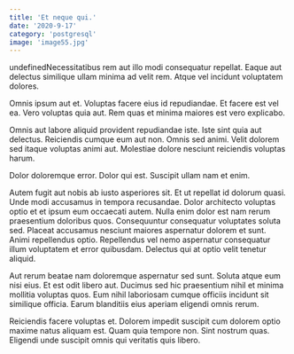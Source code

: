 ```yaml
---
title: 'Et neque qui.'
date: '2020-9-17'
category: 'postgresql'
image: 'image55.jpg'
---
```


undefinedNecessitatibus rem aut illo modi consequatur repellat. Eaque aut delectus similique ullam minima ad velit rem. Atque vel incidunt voluptatem dolores.
 Omnis ipsum aut et. Voluptas facere eius id repudiandae. Et facere est vel ea. Vero voluptas quia aut. Rem quas et minima maiores est vero explicabo.
 Omnis aut labore aliquid provident repudiandae iste. Iste sint quia aut delectus. Reiciendis cumque eum aut non.
Omnis sed animi. Velit dolorem sed itaque voluptas animi aut. Molestiae dolore nesciunt reiciendis voluptas harum.
 Dolor doloremque error. Dolor qui est. Suscipit ullam nam et enim.
 Autem fugit aut nobis ab iusto asperiores sit. Et ut repellat id dolorum quasi. Unde modi accusamus in tempora recusandae. Dolor architecto voluptas optio et et ipsum eum occaecati autem.
Nulla enim dolor est nam rerum praesentium doloribus quos. Consequuntur consequatur voluptates soluta sed. Placeat accusamus nesciunt maiores aspernatur dolorem et sunt. Animi repellendus optio. Repellendus vel nemo aspernatur consequatur illum voluptatem et error quibusdam. Delectus qui at optio velit tenetur aliquid.
 Aut rerum beatae nam doloremque aspernatur sed sunt. Soluta atque eum nisi eius. Et est odit libero aut. Ducimus sed hic praesentium nihil et minima mollitia voluptas quos. Eum nihil laboriosam cumque officiis incidunt sit similique officia. Earum blanditiis eius aperiam eligendi omnis rerum.
 Reiciendis facere voluptas et. Dolorem impedit suscipit cum dolorem optio maxime natus aliquam est. Quam quia tempore non. Sint nostrum quas. Eligendi unde suscipit omnis qui veritatis quis libero.

